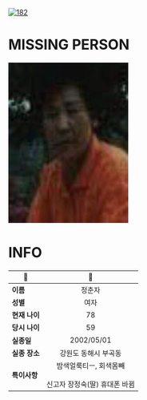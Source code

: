 [![182](https://img.shields.io/badge/%EC%8B%A4%EC%A2%85%EC%8B%A0%EA%B3%A0%EB%8A%94%20%EA%B5%AD%EB%B2%88%EC%97%86%EC%9D%B4-182-blue)](http://safe182.go.kr/index.do)

# MISSING PERSON

<img src="./missing_person.jpg">

# INFO

|🔑|💎|
|--|:--:|
|**이름**|정춘자|
|**성별**|여자|
|**현재 나이**|78|
|**당시 나이**|59|
|**실종일**|2002/05/01|
|**실종 장소**|강원도 동해시 부곡동 |
|**특이사항**|밤색얼룩티ㅡ, 회색몸빼</br></br>신고자 장정숙(딸) 휴대폰 바뀜|
